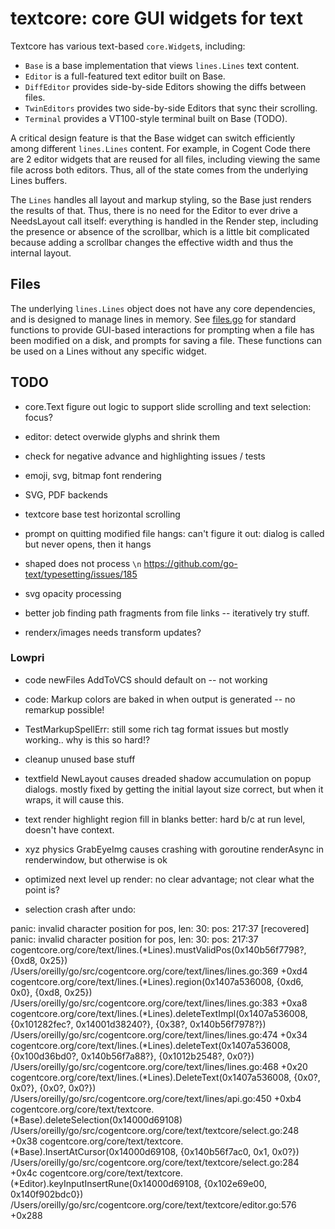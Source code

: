 # textcore: core GUI widgets for text

Textcore has various text-based `core.Widget`s, including:
* `Base` is a base implementation that views `lines.Lines` text content.
* `Editor` is a full-featured text editor built on Base.
* `DiffEditor` provides side-by-side Editors showing the diffs between files.
* `TwinEditors` provides two side-by-side Editors that sync their scrolling.
* `Terminal` provides a VT100-style terminal built on Base (TODO).

A critical design feature is that the Base widget can switch efficiently among different `lines.Lines` content. For example, in Cogent Code there are 2 editor widgets that are reused for all files, including viewing the same file across both editors. Thus, all of the state comes from the underlying Lines buffers.

The `Lines` handles all layout and markup styling, so the Base just renders the results of that. Thus, there is no need for the Editor to ever drive a NeedsLayout call itself: everything is handled in the Render step, including the presence or absence of the scrollbar, which is a little bit complicated because adding a scrollbar changes the effective width and thus the internal layout.

## Files

The underlying `lines.Lines` object does not have any core dependencies, and is designed to manage lines in memory. See [files.go](files.go) for standard functions to provide GUI-based interactions for prompting when a file has been modified on a disk, and prompts for saving a file. These functions can be used on a Lines without any specific widget.

## TODO

* core.Text figure out logic to support slide scrolling and text selection: focus?

* editor: detect overwide glyphs and shrink them

* check for negative advance and highlighting issues / tests

* emoji, svg, bitmap font rendering

* SVG, PDF backends

* textcore base test horizontal scrolling

* prompt on quitting modified file hangs: can't figure it out: dialog is called but never opens, then it hangs

* shaped does not process `\n` https://github.com/go-text/typesetting/issues/185 

* svg opacity processing

* better job finding path fragments from file links -- iteratively try stuff.

* renderx/images needs transform updates?

### Lowpri

* code newFiles AddToVCS should default on -- not working

* code: Markup colors are baked in when output is generated -- no remarkup possible!

* TestMarkupSpellErr: still some rich tag format issues but mostly working.. why is this so hard!?

* cleanup unused base stuff

* textfield NewLayout causes dreaded shadow accumulation on popup dialogs. mostly fixed by getting the initial layout size correct, but when it wraps, it will cause this.

* text render highlight region fill in blanks better: hard b/c at run level, doesn't have context.

* xyz physics GrabEyeImg causes crashing with goroutine renderAsync in renderwindow, but otherwise is ok

* optimized next level up render: no clear advantage; not clear what the point is?


* selection crash after undo:

panic: invalid character position for pos, len: 30: pos: 217:37 [recovered]
	panic: invalid character position for pos, len: 30: pos: 217:37
cogentcore.org/core/text/lines.(*Lines).mustValidPos(0x140b56f7798?, {0xd8, 0x25})
	/Users/oreilly/go/src/cogentcore.org/core/text/lines/lines.go:369 +0xd4
cogentcore.org/core/text/lines.(*Lines).region(0x1407a536008, {0xd6, 0x0}, {0xd8, 0x25})
	/Users/oreilly/go/src/cogentcore.org/core/text/lines/lines.go:383 +0xa8
cogentcore.org/core/text/lines.(*Lines).deleteTextImpl(0x1407a536008, {0x101282fec?, 0x14001d38240?}, {0x38?, 0x140b56f7978?})
	/Users/oreilly/go/src/cogentcore.org/core/text/lines/lines.go:474 +0x34
cogentcore.org/core/text/lines.(*Lines).deleteText(0x1407a536008, {0x100d36bd0?, 0x140b56f7a88?}, {0x1012b2548?, 0x0?})
	/Users/oreilly/go/src/cogentcore.org/core/text/lines/lines.go:468 +0x20
cogentcore.org/core/text/lines.(*Lines).DeleteText(0x1407a536008, {0x0?, 0x0?}, {0x0?, 0x0?})
	/Users/oreilly/go/src/cogentcore.org/core/text/lines/api.go:450 +0xb4
cogentcore.org/core/text/textcore.(*Base).deleteSelection(0x14000d69108)
	/Users/oreilly/go/src/cogentcore.org/core/text/textcore/select.go:248 +0x38
cogentcore.org/core/text/textcore.(*Base).InsertAtCursor(0x14000d69108, {0x140b56f7ac0, 0x1, 0x0?})
	/Users/oreilly/go/src/cogentcore.org/core/text/textcore/select.go:284 +0x4c
cogentcore.org/core/text/textcore.(*Editor).keyInputInsertRune(0x14000d69108, {0x102e69e00, 0x140f902bdc0})
	/Users/oreilly/go/src/cogentcore.org/core/text/textcore/editor.go:576 +0x288

